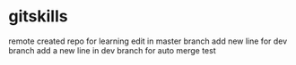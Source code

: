 # gitskills
remote created repo for learning
edit in master branch
add new line for dev branch
add a new line in dev branch for auto merge test
